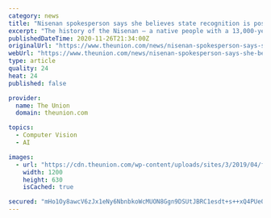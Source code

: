 ```yaml
---
category: news
title: "Nisenan spokesperson says she believes state recognition is possible"
excerpt: "The history of the Nisenan — a native people with a 13,000-year history, can’t be condensed into a two-minute elevator speech.Instead, it’s a narrative that needs a massive overhaul"
publishedDateTime: 2020-11-26T21:34:00Z
originalUrl: "https://www.theunion.com/news/nisenan-spokesperson-says-she-believes-state-recognition-is-possible/"
webUrl: "https://www.theunion.com/news/nisenan-spokesperson-says-she-believes-state-recognition-is-possible/"
type: article
quality: 24
heat: 24
published: false

provider:
  name: The Union
  domain: theunion.com

topics:
  - Computer Vision
  - AI

images:
  - url: "https://cdn.theunion.com/wp-content/uploads/sites/3/2019/04/facebook-thumbnail-1200.jpg"
    width: 1200
    height: 630
    isCached: true

secured: "mHo1Oy8awcV6zJx1eNy6NbnbkoWcMUON8Ggn9DSUtJBRC1esdt+s++xQ4PUeQuoqgcyMfLfrB579eiZHwlztPasqCcBiokiCCmThpXbwbha88SBdIp56o9qf/+NL3Xip+suxxQpPbQLRTrdpAWnheF8cGEfpkZ1XvmZCLJZhcvSf6rvSDxytsmxIYLugEPnvINrn046sJ6fEn5F4o4G/PTQBeoPi1EwHyriknD0pYdAgTWweYdFXHio3aPzRUxq9ynUmTtyfIYTRwthzTB7Cf+RDMN4ExNl2rQSBwXzWjawzoFaY0jWRQ5gDR5hfWWTX8g9UIlKsQmGs78xlDhvLNSIFHtvR4dHssJl8qZWCHN8=;aK0HFk3Nb9A7YjBqHcUUEA=="
---
```


